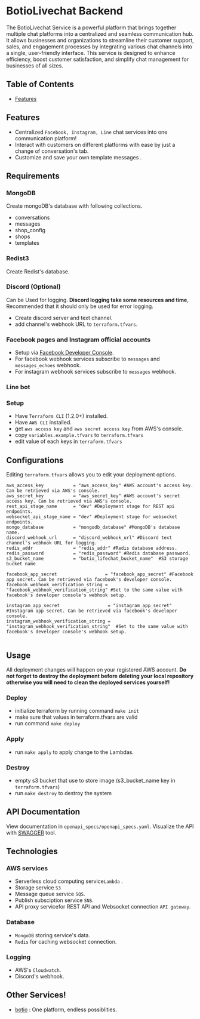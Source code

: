 # BotioLivechat Backend

The BotioLivechat Service is a powerful platform that brings together multiple chat platforms into a centralized and seamless communication hub. It allows businesses and organizations to streamline their customer support, sales, and engagement processes by integrating various chat channels into a single, user-friendly interface. This service is designed to enhance efficiency, boost customer satisfaction, and simplify chat management for businesses of all sizes.

## Table of Contents

- [Features](#features)

## Features

- Centralized `Facebook, Instagram, Line` chat services into one communication platform!
- Interact with customers on different platforms with ease by just a change of conversation's tab.
- Customize and save your own template messages .

## Requirements

### MongoDB

Create mongoDB's database with following collections.

- conversations
- messages
- shop_config
- shops
- templates

### Redist3

Create Redist's database.

### Discord (Optional)

Can be Used for logging. **Discord logging take some resources and time**, Recommended that it should only be used for error logging.

- Create discord server and text channel.
- add channel's webhook URL to `terraform.tfvars`.

### Facebook pages and Instagram official accounts

- Setup via [Facebook Developer Console](https://developers.facebook.com/).
- For facebook webhook services subscribe to `messages` and `messages_echoes` webhook.
- For instagram webhook services subscribe to `messages` webhook.

### Line bot

### Setup

- Have `Terraform CLI` (1.2.0+) installed.
- Have `AWS CLI` installed.
- get `aws access key` and `aws secret access key` from AWS's console.
- copy `variables.example.tfvars` to `terraform.tfvars`
- edit value of each keys in `terraform.tfvars`

## Configurations

Editing `terraform.tfvars` allows you to edit your deployment options.

```
aws_access_key           = "aws_access_key" #AWS account's access key. Can be retrieved via AWS's console.
aws_secret_key           = "aws_secret_key" #AWS account's secret access key. Can be retrieved via AWS's console.
rest_api_stage_name      = "dev" #Deployment stage for REST api endpoints.
websocket_api_stage_name = "dev" #Deployment stage for websocket endpoints.
mongo_database           = "mongodb_database" #MongoDB's database name.
discord_webhook_url      = "discord_webhook_url" #Discord text channel's webhook URL for logging.
redis_addr               = "redis_addr" #Redis database address.
redis_password           = "redis_password" #Redis database password.
s3_bucket_name           = "botio_lifechat_bucket_name"  #S3 storage bucket name

facebook_app_secret                  = "facebook_app_secret" #Facebook app secret. Can be retrieved via facebook's developer console.
facebook_webhook_verification_string = "facebook_webhook_verification_string" #Set to the same value with facebook's developer console's webhook setup.

instagram_app_secret                  = "instagram_app_secret" #Instagram app secret. Can be retrieved via facebook's developer console.
instagram_webhook_verification_string = "instagram_webhook_verification_string"  #Set to the same value with facebook's developer console's webhook setup.


```

## Usage

All deployment changes will happen on your registered AWS account. **Do not forget to destroy the deployment before deleting your local repository otherwise you will need to clean the deployed services yourself!**

### Deploy

- initialize terraform by running command `make init`
- make sure that values in terraform.tfvars are valid
- run command `make deploy`

### Apply

- run `make apply` to apply change to the Lambdas.

### Destroy

- empty s3 bucket that use to store image (s3_bucket_name key in `terraform.tfvars`)
- run `make destroy` to destroy the system

## API Documentation

View documentation in `openapi_specs/openapi_specs.yaml`.
Visualize the API with [SWAGGER](https://swagger.io/) tool.

## Technologies

### AWS services

- Serverless cloud computing service`Lambda` .
- Storage service `S3`
- Message queue service `SQS`.
- Publish subsciption service `SNS`.
- API proxy servicefor REST API and Websocket connection `API gateway`.

### Database

- `MongoDB` storing service's data.
- `Redis` for caching websocket connection.

### Logging

- AWS's `Cloudwatch`.
- Discord's webhook.

## Other Services!

- [botio](https://www.botio.services) : One platform, endless possiblities.
